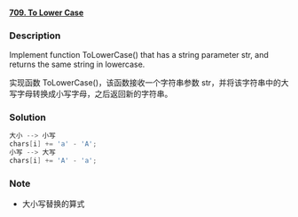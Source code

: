 #### [709. To Lower Case](https://leetcode-cn.com/problems/to-lower-case/)

### Description

Implement function ToLowerCase() that has a string parameter str, and returns the same string in lowercase.

实现函数 ToLowerCase()，该函数接收一个字符串参数 str，并将该字符串中的大写字母转换成小写字母，之后返回新的字符串。

### Solution

```java
大小 --> 小写
chars[i] += 'a' - 'A';
小写 --> 大写
chars[i] += 'A' - 'a';
```

### Note

- 大小写替换的算式

